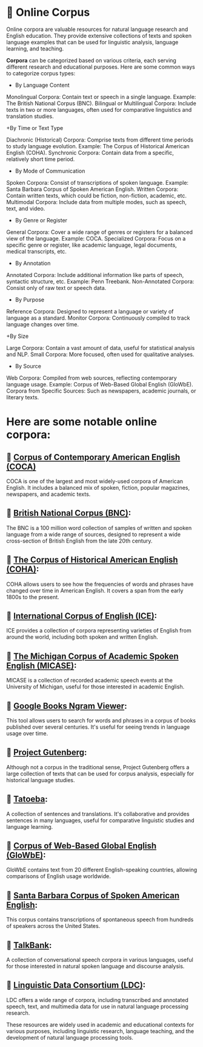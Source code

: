# 🍃 Online Corpus

Online corpora are valuable resources for natural language research and English education. They provide extensive collections of texts and spoken language examples that can be used for linguistic analysis, language learning, and teaching. 

**Corpora** can be categorized based on various criteria, each serving different research and educational purposes. Here are some common ways to categorize corpus types:

+ By Language Content

Monolingual Corpora: Contain text or speech in a single language. Example: The British National Corpus (BNC).
Bilingual or Multilingual Corpora: Include texts in two or more languages, often used for comparative linguistics and translation studies.

+By Time or Text Type

Diachronic (Historical) Corpora: Comprise texts from different time periods to study language evolution. Example: The Corpus of Historical American English (COHA).
Synchronic Corpora: Contain data from a specific, relatively short time period.

+ By Mode of Communication

Spoken Corpora: Consist of transcriptions of spoken language. Example: Santa Barbara Corpus of Spoken American English.
Written Corpora: Contain written texts, which could be fiction, non-fiction, academic, etc.
Multimodal Corpora: Include data from multiple modes, such as speech, text, and video.

+ By Genre or Register

General Corpora: Cover a wide range of genres or registers for a balanced view of the language. Example: COCA.
Specialized Corpora: Focus on a specific genre or register, like academic language, legal documents, medical transcripts, etc.

+ By Annotation

Annotated Corpora: Include additional information like parts of speech, syntactic structure, etc. Example: Penn Treebank.
Non-Annotated Corpora: Consist only of raw text or speech data.

+ By Purpose

Reference Corpora: Designed to represent a language or variety of language as a standard.
Monitor Corpora: Continuously compiled to track language changes over time.
 
+By Size

Large Corpora: Contain a vast amount of data, useful for statistical analysis and NLP.
Small Corpora: More focused, often used for qualitative analyses.
+ By Source

Web Corpora: Compiled from web sources, reflecting contemporary language usage. Example: Corpus of Web-Based Global English (GloWbE).
Corpora from Specific Sources: Such as newspapers, academic journals, or literary texts.


# Here are some notable online corpora:

## 📕 [Corpus of Contemporary American English (COCA)](https://www.english-corpora.org/coca/)
 
 COCA is one of the largest and most widely-used corpora of American English. It includes a balanced mix of spoken, fiction, popular magazines, newspapers, and academic texts.

## 📕 [British National Corpus (BNC)](https://www.english-corpora.org/bnc/):

The BNC is a 100 million word collection of samples of written and spoken language from a wide range of sources, designed to represent a wide cross-section of British English from the late 20th century.

## 📒 [The Corpus of Historical American English (COHA)](https://www.english-corpora.org/coha/):
COHA allows users to see how the frequencies of words and phrases have changed over time in American English. It covers a span from the early 1800s to the present.

## 📒 [International Corpus of English (ICE)](https://www.ucl.ac.uk/english-usage/projects/ice-gb/):
ICE provides a collection of corpora representing varieties of English from around the world, including both spoken and written English.

## 📘 [The Michigan Corpus of Academic Spoken English (MICASE)](https://quod.lib.umich.edu/m/micase/):
MICASE is a collection of recorded academic speech events at the University of Michigan, useful for those interested in academic English.

## 📒 [Google Books Ngram Viewer](https://books.google.com/ngrams):
This tool allows users to search for words and phrases in a corpus of books published over several centuries. It's useful for seeing trends in language usage over time.

## 📒 [Project Gutenberg](https://www.gutenberg.org/):
Although not a corpus in the traditional sense, Project Gutenberg offers a large collection of texts that can be used for corpus analysis, especially for historical language studies.

## 📒 [Tatoeba](https://tatoeba.org/):
A collection of sentences and translations. It's collaborative and provides sentences in many languages, useful for comparative linguistic studies and language learning.

## 📒 [Corpus of Web-Based Global English (GloWbE)](https://www.english-corpora.org/glowbe/):
GloWbE contains text from 20 different English-speaking countries, allowing comparisons of English usage worldwide.

## 📘 [Santa Barbara Corpus of Spoken American English](https://www.linguistics.ucsb.edu/research/santa-barbara-corpus):
This corpus contains transcriptions of spontaneous speech from hundreds of speakers across the United States.

## 📘 [TalkBank](https://talkbank.org/):
A collection of conversational speech corpora in various languages, useful for those interested in natural spoken language and discourse analysis.

## 📒 [Linguistic Data Consortium (LDC)](https://www.ldc.upenn.edu/):
LDC offers a wide range of corpora, including transcribed and annotated speech, text, and multimedia data for use in natural language processing research.

These resources are widely used in academic and educational contexts for various purposes, including linguistic research, language teaching, and the development of natural language processing tools.
